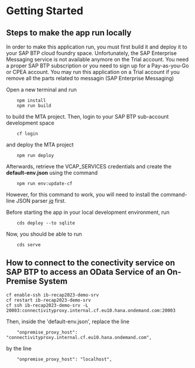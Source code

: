 # Getting Started
## Steps to make the app run locally

In order to make this application run, you must first build it and deploy it to your SAP BTP cloud foundry space. Unfortunately, the SAP Enterprise Messaging service is not available anymore on the Trial account. You need a proper SAP BTP subscription or you need to sign up for a Pay-as-you-Go or CPEA account. You may run this application on a Trial account if you remove all the parts related to messagin (SAP Enterprise Messaging)

Open a new terminal and run

        npm install
        npm run build

to build the MTA project.
Then, login to your SAP BTP sub-account development space

        cf login

and deploy the MTA project

        npm run deploy

Afterwards, retrieve the VCAP_SERVICES credentials and create the **default-env.json** using the command

        npm run env:update-cf

However, for this command to work, you will need to install the command-line JSON parser [*jq*](https://jqlang.github.io/jq/download/) first.

Before starting the app in your local development environment, run

        cds deploy --to sqlite

Now, you should be able to run

        cds serve


## How to connect to the conectivity service on SAP BTP to access an OData Service of an On-Premise System

    cf enable-ssh ib-recap2023-demo-srv
    cf restart ib-recap2023-demo-srv
    cf ssh ib-recap2023-demo-srv -L 20003:connectivityproxy.internal.cf.eu10.hana.ondemand.com:20003

Then, inside the 'default-env.json', replace the line

        "onpremise_proxy_host": "connectivityproxy.internal.cf.eu10.hana.ondemand.com",

by the line

        "onpremise_proxy_host": "localhost",


